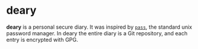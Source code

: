 # deary

**deary** is a personal secure diary. It was inspired by
[`pass`](https://www.passwordstore.org), the standard unix password manager. In deary the
entire diary is a Git repository, and each entry is encrypted with GPG.
